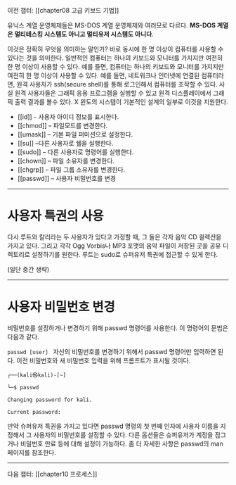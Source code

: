 

이전 챕터: [[chapter08 고급 키보드 기법]]

유닉스 계열 운영체제들은 MS-DOS 계열 운영체제와 여러모로 다르다. **MS-DOS 계열은 멀티테스킹 시스템도 아니고 멀티유저 시스템도 아니다**.

이것은 정확히 무엇을 의미하는 말인가? 바로 동시에 한 명 이상이 컴퓨터를 사용할 수 있다는 것을 의미한다. 일반적인 컴퓨터는 하나의 키보드와 모니터를 가지지만 여전히 한 명 이상이 사용할 수 있다. 예를 들면, 컴퓨터는 하나의 키보드와 모니터를 가지지만 여전히 한 명 이상이 사용할 수 있다. 예를 들면, 네트워크나 인터넷에 연결된 컴퓨터라면, 원격 사용자가 ssh(secure shell)를 통해 로그인해서 컴퓨터를 조작할 수 있다. 사실 원격 사용자들은 그래픽 응용 프로그램을 실행할 수 있고 원격 디스플레이에서 그래픽 출력 결과를 볼수 있다. X 윈도의 시스템이 기본적인 설계의 일부로 이것을 지원한다.


- [[id]] - 사용자 아이디 정보를 표시한다.
- [[chmod]] – 파일모드를 변경한다.
- [[umask]] – 기본 파일 퍼미션으로 설정한다.
- [[su]] –다른 사용자로 쉘을 실행한다.
- [[sudo]] – 다른 사용자로 명령어를 실행한다.
- [[chown]] – 파일 소유자를 변경한다.
- [[chgrp]] – 파일 그룹 소유자를 변경한다.
- [[passwd]] – 사용자 비밀번호를 변경

---
# 사용자 특권의 사용


다시 루트와 칼리라는 두 사용자가 있다고 가정할 때, 그 둘은 각자 음악 CD 컬렉션을 가지고 있다. 그리고 각각 Ogg Vorbis나 MP3 포맷의 음악 파일이 저장된 곳을 공유 디렉토리로 설정하기를 원한다. 루트는 sudo로 슈퍼유저 특권에 접근할 수 있게 한다.


(일단 중간 생략)


---
# 사용자 비밀번호 변경

비밀번호를 설정하거나 변경하기 위해 passwd 명령어를 사용한다. 이 명령어의 문법은 다음과 같다.

`passwd [user]
`
자신의 비밀번호를 변경하기 위해서 passwd 명령어만 입력하면 된다. 이전 비밀번호와 새 비밀번호 입력을 위해 프롬프트가 표시될 것이다.

```
┌──(kali㉿kali)-[~]

└─$ passwd

Changing password for kali.

Current password:
```

만약 슈퍼유저 특권을 가지고 있다면 passwd 명령의 첫 번째 인자에 사용자 이름을 지정해서 그 사용자의 비밀번호를 설정할 수 있다. 다른 옵션들은 슈퍼유저가 계정을 잠그거나 비밀번호 만료 등에 대해 설정이 가능하다. 좀 더 자세한 사항은 passwd의 man 페이지를 참조한다.


---
다음 챕터: [[chapter10 프로세스]]